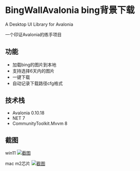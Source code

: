 # BingWallAvalonia bing背景下载

A Desktop UI Library for Avalonia

一个印证Avalonia的练手项目


## 功能

* 加载bing的图片到本地
* 支持选择6天内的图片
* 一键下载
* 自动记录下载路径cfg格式
## 技术栈
* Avalonia 0.10.18
* NET 7
* CommunityToolkit.Mvvm 8

## 截图

win11
[![截图](images/1707312472682.jpg)](images/1707312472682.jpg)

mac m2芯片
[![截图](images/b2f2e75b23c80ab936db7c68915b4e7.png)](images/b2f2e75b23c80ab936db7c68915b4e7.png)